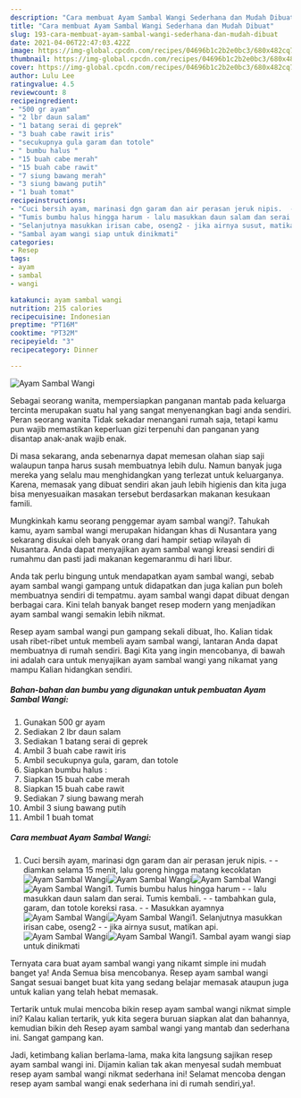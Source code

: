 ```yaml
---
description: "Cara membuat Ayam Sambal Wangi Sederhana dan Mudah Dibuat"
title: "Cara membuat Ayam Sambal Wangi Sederhana dan Mudah Dibuat"
slug: 193-cara-membuat-ayam-sambal-wangi-sederhana-dan-mudah-dibuat
date: 2021-04-06T22:47:03.422Z
image: https://img-global.cpcdn.com/recipes/04696b1c2b2e0bc3/680x482cq70/ayam-sambal-wangi-foto-resep-utama.jpg
thumbnail: https://img-global.cpcdn.com/recipes/04696b1c2b2e0bc3/680x482cq70/ayam-sambal-wangi-foto-resep-utama.jpg
cover: https://img-global.cpcdn.com/recipes/04696b1c2b2e0bc3/680x482cq70/ayam-sambal-wangi-foto-resep-utama.jpg
author: Lulu Lee
ratingvalue: 4.5
reviewcount: 8
recipeingredient:
- "500 gr ayam"
- "2 lbr daun salam"
- "1 batang serai di geprek"
- "3 buah cabe rawit iris"
- "secukupnya gula garam dan totole"
- " bumbu halus "
- "15 buah cabe merah"
- "15 buah cabe rawit"
- "7 siung bawang merah"
- "3 siung bawang putih"
- "1 buah tomat"
recipeinstructions:
- "Cuci bersih ayam, marinasi dgn garam dan air perasan jeruk nipis.  - diamkan selama 15 menit, lalu goreng hingga matang kecoklatan"
- "Tumis bumbu halus hingga harum - lalu masukkan daun salam dan serai. Tumis kembali. - tambahkan gula, garam, dan totole koreksi rasa. - Masukkan ayamnya"
- "Selanjutnya masukkan irisan cabe, oseng2 - jika airnya susut, matikan api."
- "Sambal ayam wangi siap untuk dinikmati"
categories:
- Resep
tags:
- ayam
- sambal
- wangi

katakunci: ayam sambal wangi 
nutrition: 215 calories
recipecuisine: Indonesian
preptime: "PT16M"
cooktime: "PT32M"
recipeyield: "3"
recipecategory: Dinner

---
```



![Ayam Sambal Wangi](https://img-global.cpcdn.com/recipes/04696b1c2b2e0bc3/680x482cq70/ayam-sambal-wangi-foto-resep-utama.jpg)

Sebagai seorang wanita, mempersiapkan panganan mantab pada keluarga tercinta merupakan suatu hal yang sangat menyenangkan bagi anda sendiri. Peran seorang  wanita Tidak sekadar menangani rumah saja, tetapi kamu pun wajib memastikan keperluan gizi terpenuhi dan panganan yang disantap anak-anak wajib enak.

Di masa  sekarang, anda sebenarnya dapat memesan olahan siap saji walaupun tanpa harus susah membuatnya lebih dulu. Namun banyak juga mereka yang selalu mau menghidangkan yang terlezat untuk keluarganya. Karena, memasak yang dibuat sendiri akan jauh lebih higienis dan kita juga bisa menyesuaikan masakan tersebut berdasarkan makanan kesukaan famili. 



Mungkinkah kamu seorang penggemar ayam sambal wangi?. Tahukah kamu, ayam sambal wangi merupakan hidangan khas di Nusantara yang sekarang disukai oleh banyak orang dari hampir setiap wilayah di Nusantara. Anda dapat menyajikan ayam sambal wangi kreasi sendiri di rumahmu dan pasti jadi makanan kegemaranmu di hari libur.

Anda tak perlu bingung untuk mendapatkan ayam sambal wangi, sebab ayam sambal wangi gampang untuk didapatkan dan juga kalian pun boleh membuatnya sendiri di tempatmu. ayam sambal wangi dapat dibuat dengan berbagai cara. Kini telah banyak banget resep modern yang menjadikan ayam sambal wangi semakin lebih nikmat.

Resep ayam sambal wangi pun gampang sekali dibuat, lho. Kalian tidak usah ribet-ribet untuk membeli ayam sambal wangi, lantaran Anda dapat membuatnya di rumah sendiri. Bagi Kita yang ingin mencobanya, di bawah ini adalah cara untuk menyajikan ayam sambal wangi yang nikamat yang mampu Kalian hidangkan sendiri.

<!--inarticleads1-->

##### Bahan-bahan dan bumbu yang digunakan untuk pembuatan Ayam Sambal Wangi:

1. Gunakan 500 gr ayam
1. Sediakan 2 lbr daun salam
1. Sediakan 1 batang serai di geprek
1. Ambil 3 buah cabe rawit iris
1. Ambil secukupnya gula, garam, dan totole
1. Siapkan  bumbu halus :
1. Siapkan 15 buah cabe merah
1. Siapkan 15 buah cabe rawit
1. Sediakan 7 siung bawang merah
1. Ambil 3 siung bawang putih
1. Ambil 1 buah tomat




<!--inarticleads2-->

##### Cara membuat Ayam Sambal Wangi:

1. Cuci bersih ayam, marinasi dgn garam dan air perasan jeruk nipis.  - - diamkan selama 15 menit, lalu goreng hingga matang kecoklatan
<img src="//assets-global.cpcdn.com/assets/icons/button_play-2c75c40dde080a61004c1f40b05d8f140eaff45d7e9e6481dc71c63d2e7c4909.png" alt="Ayam Sambal Wangi"><img src="https://img-global.cpcdn.com/steps/f0d00736a0bfb941/160x128cq70/ayam-sambal-wangi-langkah-memasak-1-foto.jpg" alt="Ayam Sambal Wangi"><img src="//assets-global.cpcdn.com/assets/icons/button_play-2c75c40dde080a61004c1f40b05d8f140eaff45d7e9e6481dc71c63d2e7c4909.png" alt="Ayam Sambal Wangi"><img src="https://img-global.cpcdn.com/steps/2aafd63e3086694a/160x128cq70/ayam-sambal-wangi-langkah-memasak-1-foto.jpg" alt="Ayam Sambal Wangi">1. Tumis bumbu halus hingga harum - - lalu masukkan daun salam dan serai. Tumis kembali. - - tambahkan gula, garam, dan totole koreksi rasa. - - Masukkan ayamnya
<img src="//assets-global.cpcdn.com/assets/icons/button_play-2c75c40dde080a61004c1f40b05d8f140eaff45d7e9e6481dc71c63d2e7c4909.png" alt="Ayam Sambal Wangi"><img src="//assets-global.cpcdn.com/assets/icons/button_play-2c75c40dde080a61004c1f40b05d8f140eaff45d7e9e6481dc71c63d2e7c4909.png" alt="Ayam Sambal Wangi">1. Selanjutnya masukkan irisan cabe, oseng2 - - jika airnya susut, matikan api.
<img src="//assets-global.cpcdn.com/assets/icons/button_play-2c75c40dde080a61004c1f40b05d8f140eaff45d7e9e6481dc71c63d2e7c4909.png" alt="Ayam Sambal Wangi"><img src="//assets-global.cpcdn.com/assets/icons/button_play-2c75c40dde080a61004c1f40b05d8f140eaff45d7e9e6481dc71c63d2e7c4909.png" alt="Ayam Sambal Wangi">1. Sambal ayam wangi siap untuk dinikmati




Ternyata cara buat ayam sambal wangi yang nikamt simple ini mudah banget ya! Anda Semua bisa mencobanya. Resep ayam sambal wangi Sangat sesuai banget buat kita yang sedang belajar memasak ataupun juga untuk kalian yang telah hebat memasak.

Tertarik untuk mulai mencoba bikin resep ayam sambal wangi nikmat simple ini? Kalau kalian tertarik, yuk kita segera buruan siapkan alat dan bahannya, kemudian bikin deh Resep ayam sambal wangi yang mantab dan sederhana ini. Sangat gampang kan. 

Jadi, ketimbang kalian berlama-lama, maka kita langsung sajikan resep ayam sambal wangi ini. Dijamin kalian tak akan menyesal sudah membuat resep ayam sambal wangi nikmat sederhana ini! Selamat mencoba dengan resep ayam sambal wangi enak sederhana ini di rumah sendiri,ya!.

